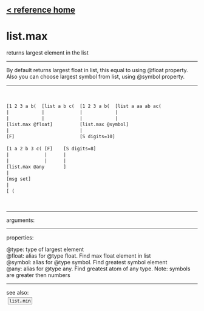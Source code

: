 [< reference home](index.html)
---

# list.max


returns largest element in the list

---

By default returns largest float in list, this equal to using @float
            property.
Also you can choose largest symbol from list, using @symbol property.
<br>


---


```


[1 2 3 a b(  [list a b c(  [1 2 3 a b(  [list a aa ab ac(
|            |             |            |
|            |             |            |
[list.max @float]          [list.max @symbol]
|                          |
[F]                        [S digits=10]

[1 a 2 b 3 c( [F]    [S digits=8]
|             |      |
|             |      |
[list.max @any       ]
|
[msg set]
|
[ (

            
```

---
arguments:


---
properties:

@type: type of
            largest element<br>
@float: alias for @type float. Find max float element in
            list<br>
@symbol: alias for @type symbol. Find greatest symbol
            element<br>
@any: alias for @type any. Find greatest atom of any type.
            Note: symbols are greater then numbers<br>

---
see also:<br>
[![list.min](img/object_list.min.png)](list.min.html)
